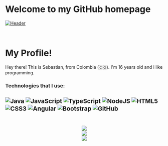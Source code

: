 # Welcome to my GitHub homepage

[![Header](https://static.wixstatic.com/media/669128_ec1c7a78e9694aec8a07c2e48b292ae1~mv2.gif)]()

&nbsp;

# My Profile!

Hey there! This is Sebastian, from Colombia (🇨🇴). I'm 16 years old and i like programming.

<b><h3>Technologies that I use:<h3/><b/>
![Java](https://img.shields.io/badge/Java-ED8B00?style=for-the-badge&logo=java&logoColor=white)
![JavaScript](https://img.shields.io/badge/JavaScript-F7DF1E?style=for-the-badge&logo=javascript&logoColor=black)
![TypeScript](https://img.shields.io/badge/TypeScript-007ACC?style=for-the-badge&logo=typescript&logoColor=white)
![NodeJS](https://img.shields.io/badge/Node.js-43853D?style=for-the-badge&logo=node.js&logoColor=white)
![HTML5](https://img.shields.io/badge/HTML5-E34F26?style=for-the-badge&logo=html5&logoColor=white)
![CSS3](https://img.shields.io/badge/CSS3-1572B6?style=for-the-badge&logo=css3&logoColor=white)
![Angular](https://img.shields.io/badge/Angular-DD0031?style=for-the-badge&logo=angular&logoColor=white)
![Bootstrap](https://img.shields.io/badge/Bootstrap-563D7C?style=for-the-badge&logo=bootstrap&logoColor=white)
![GitHub](https://img.shields.io/badge/GitHub-100000?style=for-the-badge&logo=github&logoColor=white)


<br/>
<div align="center"><img align="center" src="https://github-readme-stats.vercel.app/api?username=MrYeibis&hide_border=true&show_icons=true&theme=gotham"/></div>
<div align="center"><img align="center" src="http://github-readme-streak-stats.herokuapp.com?user=MrYeibis&theme=gotham&hide_border=true&date_format=j%20M%5B%20Y%5D"/></div>
<div align="center"><img align="center" src="https://github-readme-stats.vercel.app/api/top-langs/?username=MrYeibis&hide_border=true&layout=compact&show_icons=true&theme=gotham"/></div>
<br/>
